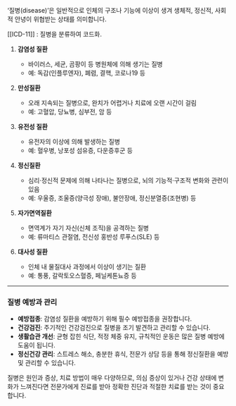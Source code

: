 ‘질병(disease)’은 일반적으로 인체의 구조나 기능에 이상이 생겨 생체적, 정신적, 사회적 안녕이 위협받는 상태를 의미합니다.

[[ICD-11]] : 질병을 분류하여 코드화.

1. **감염성 질환**
    
    - 바이러스, 세균, 곰팡이 등 병원체에 의해 생기는 질병
    - 예: 독감(인플루엔자), 폐렴, 결핵, 코로나19 등
2. **만성질환**
    
    - 오래 지속되는 질병으로, 완치가 어렵거나 치료에 오랜 시간이 걸림
    - 예: 고혈압, 당뇨병, 심부전, 암 등
3. **유전성 질환**
    
    - 유전자의 이상에 의해 발생하는 질병
    - 예: 혈우병, 낭포성 섬유증, 다운증후군 등
4. **정신질환**
    
    - 심리·정신적 문제에 의해 나타나는 질병으로, 뇌의 기능적·구조적 변화와 관련이 있음
    - 예: 우울증, 조울증(양극성 장애), 불안장애, 정신분열증(조현병) 등
5. **자가면역질환**
    
    - 면역계가 자기 자신(신체 조직)을 공격하는 질병
    - 예: 류마티스 관절염, 전신성 홍반성 루푸스(SLE) 등
6. **대사성 질환**
    
    - 인체 내 물질대사 과정에서 이상이 생기는 질환
    - 예: 통풍, 갈락토오스혈증, 페닐케톤뇨증 등

---

### 질병 예방과 관리

- **예방접종**: 감염성 질환을 예방하기 위해 필수 예방접종을 권장합니다.
- **건강검진**: 주기적인 건강검진으로 질병을 조기 발견하고 관리할 수 있습니다.
- **생활습관 개선**: 균형 잡힌 식단, 적정 체중 유지, 규칙적인 운동은 많은 질병 예방에 도움이 됩니다.
- **정신건강 관리**: 스트레스 해소, 충분한 휴식, 전문가 상담 등을 통해 정신질환을 예방 및 관리할 수 있습니다.

질병은 원인과 증상, 치료 방법이 매우 다양하므로, 의심 증상이 있거나 건강 상태에 변화가 느껴진다면 전문가에게 진료를 받아 정확한 진단과 적절한 치료를 받는 것이 중요합니다.